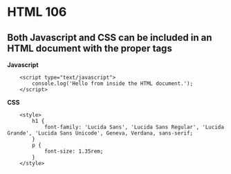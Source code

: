 # HTML 106

## Both Javascript and CSS can be included in an HTML document with the proper tags

**Javascript**
```
    <script type="text/javascript">
        console.log('Hello from inside the HTML document.');
    </script>
```

**CSS**
```
    <style>
        h1 {
            font-family: 'Lucida Sans', 'Lucida Sans Regular', 'Lucida Grande', 'Lucida Sans Unicode', Geneva, Verdana, sans-serif;
        }
        p {
            font-size: 1.35rem;
        }
    </style>
```